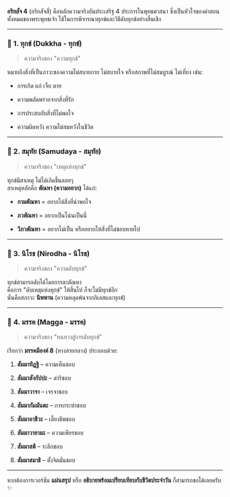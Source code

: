 **อริยสัจ 4** (อริยสัจสี่) คือหลักความจริงอันประเสริฐ 4 ประการในพุทธศาสนา ซึ่งเป็นหัวใจของคำสอนทั้งหมดของพระพุทธเจ้า ใช้ในการพิจารณาทุกข์และวิธีดับทุกข์อย่างสิ้นเชิง

---

### 🪷 1. ทุกข์ (Dukkha - ทุกข์)

> ความจริงของ "ความทุกข์"

หมายถึงสิ่งที่เป็นภาวะของความไม่สบายกาย ไม่สบายใจ หรือสภาพที่ไม่สมบูรณ์ ไม่เที่ยง เช่น:

- การเกิด แก่ เจ็บ ตาย
    
- ความพลัดพรากจากสิ่งที่รัก
    
- การประสบกับสิ่งที่ไม่พอใจ
    
- ความผิดหวัง ความไม่สมหวังในชีวิต
    

---

### 🪷 2. สมุทัย (Samudaya - สมุทัย)

> ความจริงของ "เหตุแห่งทุกข์"

ทุกข์มีสาเหตุ ไม่ได้เกิดขึ้นลอยๆ  
สาเหตุหลักคือ **ตัณหา (ความอยาก)** ได้แก่:

- **กามตัณหา** = อยากได้สิ่งที่น่าพอใจ
    
- **ภวตัณหา** = อยากเป็นโน่นเป็นนี่
    
- **วิภวตัณหา** = อยากไม่เป็น หรืออยากให้สิ่งที่ไม่ชอบหายไป
    

---

### 🪷 3. นิโรธ (Nirodha - นิโรธ)

> ความจริงของ "ความดับทุกข์"

ทุกข์สามารถดับได้โดยการละตัณหา  
คือการ "ดับเหตุแห่งทุกข์" ให้สิ้นไป ก็จะไม่มีทุกข์อีก  
นั่นคือสภาวะ **นิพพาน** (ความหลุดพ้นจากกิเลสและทุกข์)

---

### 🪷 4. มรรค (Magga - มรรค)

> ความจริงของ "หนทางสู่การดับทุกข์"

เรียกว่า **มรรคมีองค์ 8** (ทางสายกลาง) ประกอบด้วย:

1. **สัมมาทิฏฐิ** – ความเห็นชอบ
    
2. **สัมมาสังกัปปะ** – ดำริชอบ
    
3. **สัมมาวาจา** – เจรจาชอบ
    
4. **สัมมากัมมันตะ** – การกระทำชอบ
    
5. **สัมมาอาชีวะ** – เลี้ยงชีพชอบ
    
6. **สัมมาวายามะ** – ความเพียรชอบ
    
7. **สัมมาสติ** – ระลึกชอบ
    
8. **สัมมาสมาธิ** – ตั้งจิตมั่นชอบ
    

---

หากต้องการเวอร์ชัน **แผ่นสรุป** หรือ **อธิบายพร้อมเปรียบเทียบกับชีวิตประจำวัน** ก็สามารถขอได้เลยครับ ✨